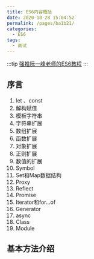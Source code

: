 ```yaml
---
title: ES6内容概括
date: 2020-10-28 15:04:52
permalink: /pages/ba1b21/
categories: 
  - ES6
tags: 
  - 面试
---
```


:::tip
[强推阮一峰老师的ES6教程](https://es6.ruanyifeng.com/)
:::

## 序言

1. let 、const
2. 解构赋值
3. 模板字符串
4. 字符串扩展
5. 数组扩展
6. 函数扩展
7. 对象扩展
8. 正则扩展
9. 数值的扩展
10. Symbol
11. Set和Map数据结构
12. Proxy
13. Reflect
14. Promise
15. Iterator和for...of
16. Generator
17. async
18. Class
19. Module

## 基本方法介绍

